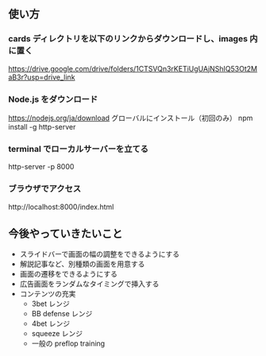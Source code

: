 ## 使い方
### cards ディレクトリを以下のリンクからダウンロードし、images 内に置く
https://drive.google.com/drive/folders/1CTSVQn3rKETiUgUAjNShIQ53Ot2MaB3r?usp=drive_link

### Node.js をダウンロード
https://nodejs.org/ja/download
グローバルにインストール（初回のみ）
npm install -g http-server

### terminal でローカルサーバーを立てる
http-server -p 8000

### ブラウザでアクセス
http://localhost:8000/index.html

## 今後やっていきたいこと
- スライドバーで画面の幅の調整をできるようにする
- 解説記事など、別種類の画面を用意する
- 画面の遷移をできるようにする
- 広告画面をランダムなタイミングで挿入する
- コンテンツの充実
  - 3bet レンジ
  - BB defense レンジ
  - 4bet レンジ
  - squeeze レンジ
  - 一般の preflop training 
